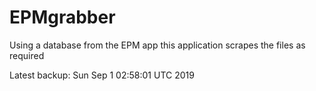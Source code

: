 # EPMgrabber
Using a database from the EPM app this application scrapes the files as required


Latest backup: Sun Sep 1 02:58:01 UTC 2019
